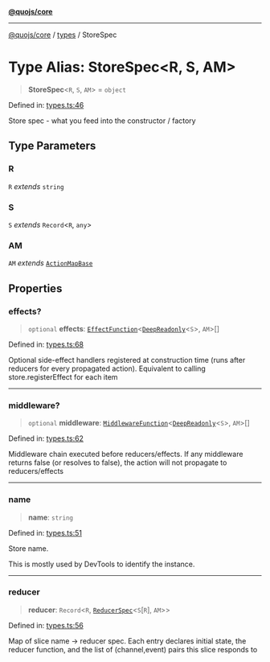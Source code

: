[**@quojs/core**](../../README.md)

***

[@quojs/core](../../README.md) / [types](../README.md) / StoreSpec

# Type Alias: StoreSpec\<R, S, AM\>

> **StoreSpec**\<`R`, `S`, `AM`\> = `object`

Defined in: [types.ts:46](https://github.com/quojs/quojs/blob/9e23886b2a0ad7a76f8b24da404b10a06002a0ea/packages/core/src/types.ts#L46)

Store spec - what you feed into the constructor / factory

## Type Parameters

### R

`R` *extends* `string`

### S

`S` *extends* `Record`\<`R`, `any`\>

### AM

`AM` *extends* [`ActionMapBase`](ActionMapBase.md)

## Properties

### effects?

> `optional` **effects**: [`EffectFunction`](EffectFunction.md)\<[`DeepReadonly`](DeepReadonly.md)\<`S`\>, `AM`\>[]

Defined in: [types.ts:68](https://github.com/quojs/quojs/blob/9e23886b2a0ad7a76f8b24da404b10a06002a0ea/packages/core/src/types.ts#L68)

Optional side-effect handlers registered at construction time (runs after reducers for every propagated action).
Equivalent to calling store.registerEffect for each item

***

### middleware?

> `optional` **middleware**: [`MiddlewareFunction`](MiddlewareFunction.md)\<[`DeepReadonly`](DeepReadonly.md)\<`S`\>, `AM`\>[]

Defined in: [types.ts:62](https://github.com/quojs/quojs/blob/9e23886b2a0ad7a76f8b24da404b10a06002a0ea/packages/core/src/types.ts#L62)

Middleware chain executed before reducers/effects.
If any middleware returns false (or resolves to false), the action will not propagate to reducers/effects

***

### name

> **name**: `string`

Defined in: [types.ts:51](https://github.com/quojs/quojs/blob/9e23886b2a0ad7a76f8b24da404b10a06002a0ea/packages/core/src/types.ts#L51)

Store name.

This is mostly used by DevTools to identify the instance.

***

### reducer

> **reducer**: `Record`\<`R`, [`ReducerSpec`](../interfaces/ReducerSpec.md)\<`S`\[`R`\], `AM`\>\>

Defined in: [types.ts:56](https://github.com/quojs/quojs/blob/9e23886b2a0ad7a76f8b24da404b10a06002a0ea/packages/core/src/types.ts#L56)

Map of slice name -> reducer spec.
Each entry declares initial state, the reducer function, and the list of (channel,event) pairs this slice responds to
